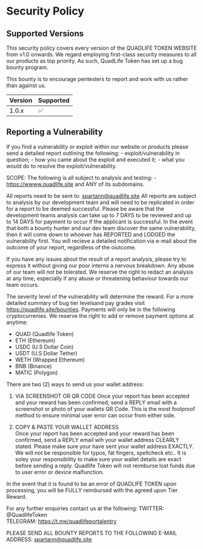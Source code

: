 # Security Policy

## Supported Versions

This security policy covers every version of the QUADLIFE TOKEN WEBSITE from v1.0 onwards. 
We regard employing first-class security measures to all our products as top priority. As such,
QuadLife Token has set up a bug bounty program.

This bounty is to encourage pentesters to report and work with us rather than against us. 




| Version | Supported          |
| ------- | ------------------ |
|  1.0.x  | :white_check_mark: |




## Reporting a Vulnerability

If you find a vulnerability or exploit within our website or products please send a detailed report
outlining the following:
    - exploit/vulnerability in question;
    - how you came about the exploit and executed it;
    - what you would do to resolve the exploit/vulnerability.
 
 SCOPE:
    The following is all subject to analysis and testing:
    - https://wwww.quadlife.site and ANY of its subdomains.
 
 All reports need to be sent to: spartann@quadlife.site
 All reports are subject to analysis by our development team and will need to be replicated in order for 
 a report to be deemed successful. Please be aware that the development teams analysis can take up to 7 DAYS 
 to be reviewed and up to 14 DAYS for payment to occur if the applicant is successful. In the event that both
 a bounty hunter and our dev team discover the same vulnerability, then it will come down to whoever has REPORTED 
 and LODGED the vulnerability first. You will recieve a detailed notification via e-mail about the outcome of your
 report, regardless of the oiutcome.
 
 If you have any issues about the result of a report analysis, please try to express it without giving our poor interns
 a nervous breakdown. Any abuse of our team will not be tolerated. We reserve the right to redact an analysis at any time,
 especially if any abuse or threatening behaviour towards our team occurs.
 
 The severity level of the vulnerability will determine the reward. For a more detailed summary of bug tier levelsand pay grades 
 visit https://quadlife.site/bounties. Payments will only be in the following cryptocurrenies. We reserve the right to add or remove
 payment options at anytime:
  
  - QUAD    (Quadlife Token)
  - ETH     (Ethereum)
  - USDC    (U.S Dollar Coin)
  - USDT    (U.S Dollar Tether)
  - WETH    (Wrapped Ethereum)
  - BNB     (Binance)
  - MATIC   (Polygon)

There are two (2) ways to send us your wallet address:
1) VIA SCREENSHOT OR QR CODE
Once your report has been accepted and your reward has been confirmed, send a REPLY email with a screenshot or photo of 
your wallets QR Code. This is the most foolproof method to ensure minimal user error can occur from either side.

2) COPY & PASTE YOUR WALLET ADDRESS  
Once your report has been accepted and your reward has been confirmed, send a REPLY email wih your wallet address CLEARLY stated.
Please make sure your have sent your wallet address EXACTLY. We will not be responsible for typos, fat fingers, spellcheck
etc.. It is soley your responsibility to make sure your wallet details are exact before sending a reply. Quadlife Token will not 
reimburse lost funds due to user error or device malfunction. 

In the event that it is found to be an error of QUADLIFE TOKEN upon processing, you will be FULLY reimbursed with the agreed upon 
Tier Reward. 


For any further enquiries contact us at the following:
TWITTER:   @QuadlifeToken <br>
TELEGRAM:  https://t.me/quadlifeportalentry

PLEASE SEND ALL BOUNTY REPORTS TO THE FOLLOWING E-MAIL ADDRESS: spartann@quadlife.site
